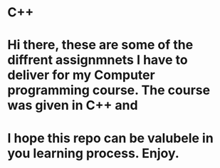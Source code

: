 # C++
# Hi there, these are some of the diffrent assignmnets I have to deliver for my Computer programming course. The course was given in C++ and 
# I hope this repo can be valubele in you learning process. Enjoy.
